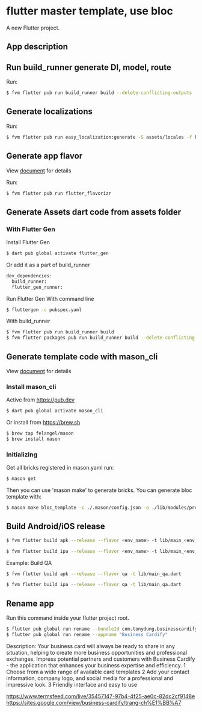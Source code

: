 # flutter master template, use bloc

A new Flutter project.

## App description 

## Run build_runner generate DI, model, route

Run:

```bash
$ fvm flutter pub run build_runner build --delete-conflicting-outputs
```

## Generate localizations

Run:

```bash
$ fvm flutter pub run easy_localization:generate -S assets/locales -f keys -O lib/generated -o locale_keys.g.dart
```

## Generate app flavor

View [document](https://pub.dev/packages/flutter_flavorizr) for details

Run:
```bash
$ fvm flutter pub run flutter_flavorizr
```

## Generate Assets dart code from assets folder

### With Flutter Gen

Install Flutter Gen

```bash
$ dart pub global activate flutter_gen
```

Or add it as a part of build_runner

```bash
dev_dependencies:
  build_runner:
  flutter_gen_runner:
```

Run Flutter Gen
With command line

```bash
$ fluttergen -c pubspec.yaml
```

With build_runner

```bash
$ fvm flutter pub run build_runner build
$ fvm flutter packages pub run build_runner build --delete-conflicting-outputs
```

## Generate template code with mason_cli

View [document](https://github.com/felangel/mason/tree/master/packages/mason_cli#readme) for details

### Install mason_cli

Active from https://pub.dev

```bash
$ dart pub global activate mason_cli
```

Or install from https://brew.sh

```bash
$ brew tap felangel/mason
$ brew install mason
```

### Initializing

Get all bricks registered in mason.yaml run:
```bash
$ mason get
```
Then you can use 'mason make' to generate bricks.
You can generate bloc template with:
```bash
$ mason make bloc_template -c ./.mason/config.json -o ./lib/modules/presentation
```

## Build Android/iOS release

```bash
$ fvm flutter build apk --release --flavor <env_name> -t lib/main_<env_name>.dart

$ fvm flutter build ipa --release --flavor <env_name> -t lib/main_<env_name>.dart
```

Example: Build QA

```bash
$ fvm flutter build apk --release --flavor qa -t lib/main_qa.dart

$ fvm flutter build ipa --release --flavor qa -t lib/main_qa.dart
```

## Rename app
Run this command inside your flutter project root.
```bash
$ flutter pub global run rename --bundleId com.tonydung.businesscardify
$ flutter pub global run rename --appname "Business Cardify"
```

Description:
Your business card will always be ready to share in any situation, helping to create more business opportunities and professional exchanges. Impress potential partners and customers with Business Cardify - the application that enhances your business expertise and efficiency.
1 Choose from a wide range of available card templates
2 Add your contact information, company logo, and social media for a professional and impressive look.
3 Friendly interface and easy to use

https://www.termsfeed.com/live/35457147-97b4-4f25-ae0c-82dc2cf9148e
https://sites.google.com/view/business-cardify/trang-ch%E1%BB%A7
